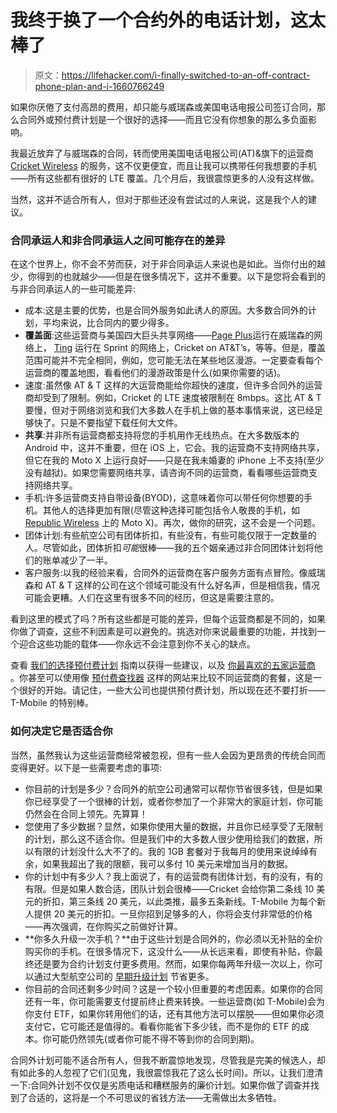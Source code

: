 # 我终于换了一个合约外的电话计划，这太棒了

> 原文：<https://lifehacker.com/i-finally-switched-to-an-off-contract-phone-plan-and-i-1660766249>

如果你厌倦了支付高昂的费用，却只能与威瑞森或美国电话电报公司签订合同，那么合同外或预付费计划是一个很好的选择——而且它没有你想象的那么多负面影响。



我最近放弃了与威瑞森的合同，转而使用美国电话电报公司(AT)&旗下的运营商 [Cricket Wireless](https://www.cricketwireless.com/) 的服务，这不仅更便宜，而且让我可以携带任何我想要的手机——所有这些都有很好的 LTE 覆盖。几个月后，我很震惊更多的人没有这样做。

当然，这并不适合所有人，但对于那些还没有尝试过的人来说，这是我个人的建议。

### 合同承运人和非合同承运人之间可能存在的差异

在这个世界上，你不会不劳而获，对于非合同承运人来说也是如此。当你付出的越少，你得到的也就越少——但是在很多情况下，这并不重要。以下是您将会看到的与非合同承运人的一些可能差异:

*   成本:这是主要的优势，也是合同外服务如此诱人的原因。大多数合同外的计划，平均来说，比合同内的要少得多。
*   **覆盖面**:这些运营商与美国四大巨头共享网络——[Page Plus](https://www.pagepluscellular.com/)运行在威瑞森的网络上， [Ting](https://ting.com/) 运行在 Sprint 的网络上，Cricket on AT&T’s，等等。但是，覆盖范围可能并不完全相同，例如，您可能无法在某些地区漫游。一定要查看每个运营商的覆盖地图，看看他们的漫游政策是什么(如果你需要的话)。
*   速度:虽然像 AT & T 这样的大运营商能给你超快的速度，但许多合同外的运营商却受到了限制。例如，Cricket 的 LTE 速度被限制在 8mbps。这比 AT & T 要慢，但对于网络浏览和我们大多数人在手机上做的基本事情来说，这已经足够快了。只是不要指望下载任何大文件。
*   **共享**:并非所有运营商都支持将您的手机用作无线热点。在大多数版本的 Android 中，这并不重要，但在 iOS 上，它会。我的运营商不支持网络共享，但它在我的 Moto X 上运行良好——只是在我未婚妻的 iPhone 上不支持(至少没有越狱)。如果您需要网络共享，请咨询不同的运营商，看看哪些运营商支持网络共享。
*   手机:许多运营商支持自带设备(BYOD)，这意味着你可以带任何你想要的手机。其他人的选择更加有限(尽管这种选择可能包括令人敬畏的手机，如 [Republic Wireless](https://republicwireless.com/) 上的 Moto X)。再次，做你的研究，这不会是一个问题。
*   团体计划:有些航空公司有团体折扣，有些没有，有些可能仅限于一定数量的人。尽管如此，团体折扣*可能*很棒——我的五个姻亲通过非合同团体计划将他们的账单减少了一半。
*   客户服务:以我的经验来看，合同外的运营商在客户服务方面有点冒险。像威瑞森和 AT & T 这样的公司在这个领域可能没有什么好名声，但是相信我，情况可能会更糟。人们在这里有很多不同的经历，但这是需要注意的。

看到这里的模式了吗？所有这些都是可能的差异，但每个运营商都是不同的，如果你做了调查，这些不利因素是可以避免的。挑选对你来说最重要的功能，并找到一个迎合这些功能的载体——你永远不会注意到你不关心的缺点。

查看 [我们的选择预付费计划](https://lifehacker.com/how-to-find-the-best-prepaid-plan-and-ditch-your-contra-485042945) 指南以获得一些建议，以及 [你最喜欢的五家运营商](http://lifehacker.com/five-best-pre-paid-cellphone-carriers-1461230147) 。你甚至可以使用像 [预付费查找器](http://www.prepaidfinder.com/) 这样的网站来比较不同运营商的套餐，这是一个很好的开始。请记住，一些大公司也提供预付费计划，所以现在还不要打折——T-Mobile 的特别棒。

### 如何决定它是否适合你

当然，虽然我认为这些运营商经常被忽视，但有一些人会因为更昂贵的传统合同而变得更好。以下是一些需要考虑的事项:

*   你目前的计划是多少？合同外的航空公司通常可以帮你节省很多钱，但是如果你已经享受了一个很棒的计划，或者你参加了一个非常大的家庭计划，你可能仍然会在合同上领先。先算算！
*   您使用了多少数据？显然，如果你使用大量的数据，并且你已经享受了无限制的计划，那么这不适合你。但是我们中的大多数人很少使用给我们的数据，所以有限的计划没什么大不了的。我的 1GB 套餐对于我每月的使用来说绰绰有余，如果我超出了我的限额，我可以多付 10 美元来增加当月的数据。
*   你的计划中有多少人？我上面说了，有的运营商有团体计划，有的没有，有的有限。但是如果人数合适，团队计划会很棒——Cricket 会给你第二条线 10 美元的折扣，第三条线 20 美元，以此类推，最多五条新线。T-Mobile 为每个新人提供 20 美元的折扣。一旦你招到足够多的人，你将会支付非常低的价格——再次强调，在你购买之前做好计算。
*   **你多久升级一次手机？**由于这些计划是合同外的，你必须以无补贴的全价购买你的手机。在很多情况下，这没什么——从长远来看，即使有补贴，你最终还是要为合约计划支付更多费用。然而，如果你每两年升级一次以上，你可以通过大型航空公司的 [早期升级计划](http://lifehacker.com/are-early-upgrade-plans-worth-it-1369868915) 节省更多。
*   你目前的合同还剩多少时间？这是一个较小但重要的考虑因素。如果你的合同还有一年，你可能需要支付提前终止费来转换。一些运营商(如 T-Mobile)会为你支付 ETF，如果你转用他们的话，还有其他方法可以摆脱——但如果你必须支付它，它可能还是值得的。看看你能省下多少钱，而不是你的 ETF 的成本。你可能仍然领先(或者你可能不得不等到你的合同到期)。

合同外计划可能不适合所有人，但我不断震惊地发现，尽管我是完美的候选人，却有如此多的人忽视了它们(见鬼，我很震惊我花了这么长时间)。所以，让我们澄清一下:合同外计划不仅仅是劣质电话和糟糕服务的廉价计划。如果你做了调查并找到了合适的，这将是一个不可思议的省钱方法——无需做出太多牺牲。